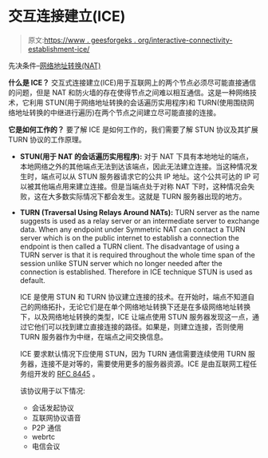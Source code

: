 # 交互连接建立(ICE)

> 原文:[https://www . geesforgeks . org/interactive-connectivity-establishment-ice/](https://www.geeksforgeeks.org/interactive-connectivity-establishment-ice/)

先决条件–[网络地址转换(NAT)](https://www.geeksforgeeks.org/network-address-translation-nat/)

**什么是 ICE？**
交互式连接建立(ICE)用于互联网上的两个节点必须尽可能直接通信的问题，但是 NAT 和防火墙的存在使得节点之间难以相互通信。这是一种网络技术，它利用 STUN(用于网络地址转换的会话遍历实用程序)和 TURN(使用围绕网络地址转换的中继进行遍历)在两个节点之间建立尽可能直接的连接。

**它是如何工作的？**
要了解 ICE 是如何工作的，我们需要了解 STUN 协议及其扩展 TURN 协议的工作原理。

*   **STUN(用于 NAT 的会话遍历实用程序):**
    对于 NAT 下具有本地地址的端点，本地网络之外的其他端点无法到达该端点，因此无法建立连接。当这种情况发生时，端点可以从 STUN 服务器请求它的公共 IP 地址。这个公共可达的 IP 可以被其他端点用来建立连接。但是当端点处于对称 NAT 下时，这种情况会失败，这在大多数实际情况下都会发生。这就是 TURN 服务器出现的地方。

*   **TURN (Traversal Using Relays Around NATs):**
    TURN server as the name suggests is used as a relay server or an intermediate server to exchange data. When any endpoint under Symmetric NAT can contact a TURN server which is on the public internet to establish a connection the endpoint is then called a TURN client. The disadvantage of using a TURN server is that it is required throughout the whole time span of the session unlike STUN server which no longer needed after the connection is established. Therefore in ICE technique STUN is used as default.

    ICE 是使用 STUN 和 TURN 协议建立连接的技术。在开始时，端点不知道自己的网络拓扑，无论它们是在单个网络地址转换下还是在多级网络地址转换下，以及网络地址转换的类型，ICE 让端点使用 STUN 服务器发现这一点，通过它他们可以找到建立直接连接的路径。如果是，则建立连接，否则使用 TURN 服务器作为中继，在端点之间交换信息。

    ICE 要求默认情况下应使用 STUN，因为 TURN 通信需要连续使用 TURN 服务器，连接不是对等的，需要使用更多的服务器资源。ICE 是由互联网工程任务组开发的 [RFC 8445](https://tools.ietf.org/html/rfc8445) 。

    该协议用于以下情况:

    *   会话发起协议
    *   互联网协议语音
    *   P2P 通信
    *   webrtc
    *   电信会议